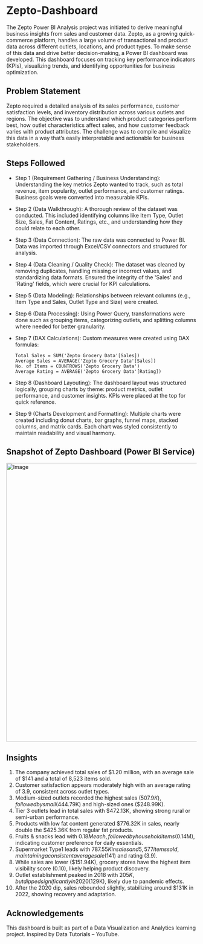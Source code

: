# Zepto-Dashboard
The Zepto Power BI Analysis project was initiated to derive meaningful business insights from sales and customer data. Zepto, as a growing quick-commerce platform, handles a large volume of transactional and product data across different outlets, locations, and product types. To make sense of this data and drive better decision-making, a Power BI dashboard was developed. This dashboard focuses on tracking key performance indicators (KPIs), visualizing trends, and identifying opportunities for business optimization.

## Problem Statement
Zepto required a detailed analysis of its sales performance, customer satisfaction levels, and inventory distribution across various outlets and regions. The objective was to understand which product categories perform best, how outlet characteristics affect sales, and how customer feedback varies with product attributes. The challenge was to compile and visualize this data in a way that’s easily interpretable and actionable for business stakeholders.

## Steps Followed
- Step 1 (Requirement Gathering / Business Understanding): Understanding the key metrics Zepto wanted to track, such as total revenue, item popularity, outlet performance, and customer ratings. Business goals were converted into measurable KPIs.
- Step 2 (Data Walkthrough): A thorough review of the dataset was conducted. This included identifying columns like Item Type, Outlet Size, Sales, Fat Content, Ratings, etc., and understanding how they could relate to each other.
- Step 3 (Data Connection): The raw data was connected to Power BI. Data was imported through Excel/CSV connectors and structured for analysis.
- Step 4 (Data Cleaning / Quality Check): The dataset was cleaned by removing duplicates, handling missing or incorrect values, and standardizing data formats. Ensured the integrity of the 'Sales' and 'Rating' fields, which were crucial for KPI calculations.
- Step 5 (Data Modeling): Relationships between relevant columns (e.g., Item Type and Sales, Outlet Type and Size) were created.
- Step 6 (Data Processing): Using Power Query, transformations were done such as grouping items, categorizing outlets, and splitting columns where needed for better granularity.
- Step 7 (DAX Calculations): Custom measures were created using DAX formulas:

      Total Sales = SUM('Zepto Grocery Data'[Sales])
      Average Sales = AVERAGE('Zepto Grocery Data'[Sales])
      No. of Items = COUNTROWS('Zepto Grocery Data')
      Average Rating = AVERAGE('Zepto Grocery Data'[Rating])
- Step 8 (Dashboard Layouting): The dashboard layout was structured logically, grouping charts by theme: product metrics, outlet performance, and customer insights. KPIs were placed at the top for quick reference.
- Step 9 (Charts Development and Formatting): Multiple charts were created including donut charts, bar graphs, funnel maps, stacked columns, and matrix cards. Each chart was styled consistently to maintain readability and visual harmony.

## Snapshot of Zepto Dashboard (Power BI Service)
<img width="1301" height="738" alt="Image" src="https://github.com/user-attachments/assets/43708ae6-b624-488e-82fa-fd7471798303" />

## Insights
1. The company achieved total sales of $1.20 million, with an average sale of $141 and a total of 8,523 items sold.
2. Customer satisfaction appears moderately high with an average rating of 3.9, consistent across outlet types.
3. Medium-sized outlets recorded the highest sales ($507.9K), followed by small ($444.79K) and high-sized ones ($248.99K).
4. Tier 3 outlets lead in total sales with $472.13K, showing strong rural or semi-urban performance.
5. Products with low fat content generated $776.32K in sales, nearly double the $425.36K from regular fat products.
6. Fruits & snacks lead with $0.18M each, followed by household items ($0.14M), indicating customer preference for daily essentials.
7. Supermarket Type1 leads with $787.55K in sales and 5,577 items sold, maintaining a consistent average sale ($141) and rating (3.9).
8. While sales are lower ($151.94K), grocery stores have the highest item visibility score (0.10), likely helping product discovery.
9. Outlet establishment peaked in 2018 with $205K, but dipped significantly in 2020 ($129K), likely due to pandemic effects.
10. After the 2020 dip, sales rebounded slightly, stabilizing around $131K in 2022, showing recovery and adaptation.

## Acknowledgements
This dashboard is built as part of a Data Visualization and Analytics learning project. Inspired by Data Tutorials – YouTube.
